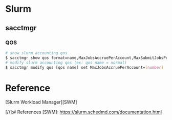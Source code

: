 # Slurm
## sacctmgr

### QOS
```sh
# show slurm accounting qos
$ sacctmgr show qos format=name,MaxJobsAccruePerAccount,MaxSubmitJobsPerAccount
# modify slurm accounting qos (ex: qos name = normal)
$ sacctmgr modify qos [qos name] set MaxJobsAccruePerAccount=[number]
```

# Reference
[Slurm Workload Manager][SWM]




[//]:# References
[SWM]: <https://slurm.schedmd.com/documentation.html>
